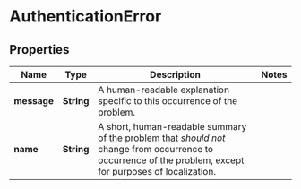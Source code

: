 
# AuthenticationError

## Properties
Name | Type | Description | Notes
------------ | ------------- | ------------- | -------------
**message** | **String** | A human-readable explanation specific to this occurrence of the problem. | 
**name** | **String** | A short, human-readable summary of the problem that *should not* change from occurrence to occurrence of the problem, except for purposes of localization. | 



